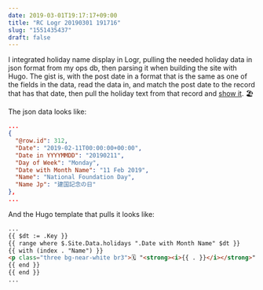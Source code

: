 ```yaml
---
date: 2019-03-01T19:17:17+09:00
title: "RC Logr 20190301 191716"
slug: "1551435437"
draft: false
---
```


I integrated holiday name display in Logr, pulling the needed holiday data in json format from my ops db, then parsing it when building the site with Hugo. The gist is, with the post date in a format that is the same as one of the fields in the data, read the data in, and match the post date to the record that has that date, then pull the holiday text from that record and [show it](https://logr.cogley.info/2019/02/11/1549860425/). 🏖

The json data looks like: 

```json
...
{
  "@row.id": 312,
  "Date": "2019-02-11T00:00:00+00:00",
  "Date in YYYYMMDD": "20190211",
  "Day of Week": "Monday",
  "Date with Month Name": "11 Feb 2019",
  "Name": "National Foundation Day",
  "Name Jp": "建国記念の日"
},
...
```

And the Hugo template that pulls it looks like: 

```html
...
{{ $dt := .Key }}
{{ range where $.Site.Data.holidays ".Date with Month Name" $dt }}
{{ with (index . "Name") }}
<p class="three bg-near-white br3">🗓 "<strong><i>{{ . }}</i></strong>" in Japan</p>
{{ end }}
{{ end }}
...
```
